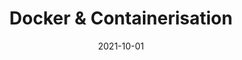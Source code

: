 ---
title: "Docker & Containerisation"
linkTitle: "Docker & Containerisation"
date: 2021-10-01
type: docs
weight: 1
---